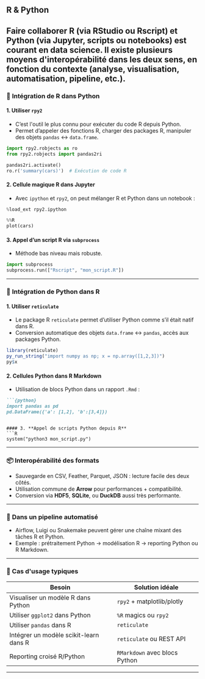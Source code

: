 ## R & Python
Faire collaborer **R** (via RStudio ou Rscript) 
et **Python** (via Jupyter, scripts ou notebooks) est courant en data science. Il existe plusieurs moyens 
d'interopérabilité dans **les deux sens**, en fonction du contexte (analyse, visualisation, automatisation, 
pipeline, etc.).
---

### 🔁 **Intégration de R dans Python**

#### 1. **Utiliser `rpy2`**
- C’est l'outil le plus connu pour exécuter du code R depuis Python.
- Permet d’appeler des fonctions R, charger des packages R, manipuler des objets `pandas` ↔ `data.frame`.

```python
import rpy2.robjects as ro
from rpy2.robjects import pandas2ri

pandas2ri.activate()
ro.r('summary(cars)')  # Exécution de code R
```

#### 2. **Cellule magique R dans Jupyter**
- Avec `ipython` et `rpy2`, on peut mélanger R et Python dans un notebook :
```python
%load_ext rpy2.ipython

%%R
plot(cars)
```

#### 3. **Appel d’un script R via `subprocess`**
- Méthode bas niveau mais robuste.

```python
import subprocess
subprocess.run(["Rscript", "mon_script.R"])
```

---

### 🔁 **Intégration de Python dans R**

#### 1. **Utiliser `reticulate`**
- Le package R `reticulate` permet d’utiliser Python comme s’il était natif dans R.
- Conversion automatique des objets `data.frame` ↔ `pandas`, accès aux packages Python.

```R
library(reticulate)
py_run_string("import numpy as np; x = np.array([1,2,3])")
py$x
```

#### 2. **Cellules Python dans R Markdown**
- Utilisation de blocs Python dans un rapport `.Rmd` :
```markdown
```{python}
import pandas as pd
pd.DataFrame({'a': [1,2], 'b':[3,4]})
```
```

#### 3. **Appel de scripts Python depuis R**
```R
system("python3 mon_script.py")
```

---

### 📦 **Interopérabilité des formats**
- Sauvegarde en CSV, Feather, Parquet, JSON : lecture facile des deux côtés.
- Utilisation commune de **Arrow** pour performances + compatibilité.
- Conversion via **HDF5**, **SQLite**, ou **DuckDB** aussi très performante.

---

### 🔄 **Dans un pipeline automatisé**
- Airflow, Luigi ou Snakemake peuvent gérer une chaîne mixant des tâches R et Python.
- Exemple : prétraitement Python → modélisation R → reporting Python ou R Markdown.

---

### 🔧 Cas d'usage typiques

| Besoin                          | Solution idéale                       |
|-------------------------------|----------------------------------------|
| Visualiser un modèle R dans Python     | `rpy2` + matplotlib/plotly             |
| Utiliser `ggplot2` dans Python        | `%R` magics ou `rpy2`                  |
| Utiliser `pandas` dans R              | `reticulate`                          |
| Intégrer un modèle scikit-learn dans R| `reticulate` ou REST API              |
| Reporting croisé R/Python             | `RMarkdown` avec blocs Python         |

---
